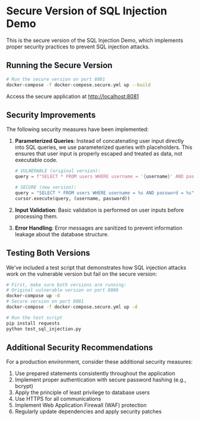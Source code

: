 # Secure Version of SQL Injection Demo

This is the secure version of the SQL Injection Demo, which implements proper security practices to prevent SQL injection attacks.

## Running the Secure Version

```bash
# Run the secure version on port 8081
docker-compose -f docker-compose.secure.yml up --build
```

Access the secure application at <http://localhost:8081>

## Security Improvements

The following security measures have been implemented:

1. **Parameterized Queries**: Instead of concatenating user input directly into SQL queries, we use parameterized queries with placeholders. This ensures that user input is properly escaped and treated as data, not executable code.

   ```python
   # VULNERABLE (original version):
   query = f"SELECT * FROM users WHERE username = '{username}' AND password = '{password}'"
   
   # SECURE (new version):
   query = "SELECT * FROM users WHERE username = %s AND password = %s"
   cursor.execute(query, (username, password))
   ```

2. **Input Validation**: Basic validation is performed on user inputs before processing them.

3. **Error Handling**: Error messages are sanitized to prevent information leakage about the database structure.

## Testing Both Versions

We've included a test script that demonstrates how SQL injection attacks work on the vulnerable version but fail on the secure version:

```bash
# First, make sure both versions are running:
# Original vulnerable version on port 8080
docker-compose up -d
# Secure version on port 8081
docker-compose -f docker-compose.secure.yml up -d

# Run the test script
pip install requests
python test_sql_injection.py
```

## Additional Security Recommendations

For a production environment, consider these additional security measures:

1. Use prepared statements consistently throughout the application
2. Implement proper authentication with secure password hashing (e.g., bcrypt)
3. Apply the principle of least privilege to database users
4. Use HTTPS for all communications
5. Implement Web Application Firewall (WAF) protection
6. Regularly update dependencies and apply security patches
